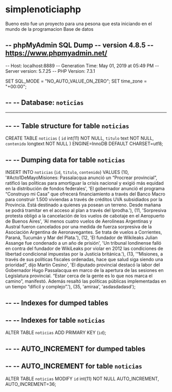 # simplenoticiaphp
Bueno esto fue un proyecto para una pesona que esta iniciando en el mundo de la programacion
Base de datos


-- phpMyAdmin SQL Dump
-- version 4.8.5
-- https://www.phpmyadmin.net/
--
-- Host: localhost:8889
-- Generation Time: May 01, 2019 at 05:49 PM
-- Server version: 5.7.25
-- PHP Version: 7.3.1

SET SQL_MODE = "NO_AUTO_VALUE_ON_ZERO";
SET time_zone = "+00:00";

--
-- Database: `noticias`
--

-- --------------------------------------------------------

--
-- Table structure for table `noticias`
--

CREATE TABLE `noticias` (
  `id` int(11) NOT NULL,
  `titulo` text NOT NULL,
  `contenido` longtext NOT NULL
) ENGINE=InnoDB DEFAULT CHARSET=utf8;

--
-- Dumping data for table `noticias`
--

INSERT INTO `noticias` (`id`, `titulo`, `contenido`) VALUES
(10, '#Acto1DeMayoMisiones: Passalacqua anunció un “Procrear provincial”, ratificó las políticas para amortiguar la crisis nacional y exigió más equidad en la distribución de fondos federales', 'El gobernador anunció el programa “Construyo mi Casa” que ofrecerá financiamiento a través del Banco Macro para construir 1.500 viviendas a través de créditos UVA subsidiados por la Provincia. Está destinado a quienes ya posean un terreno. Desde mañana se podrá tramitar en el acceso al plan a través del Iprodha.'),
(11, 'Sorpresiva protesta obligó a la cancelación de los vuelos de cabotaje en el Aeropuerto de Buenos Aires', 'Al menos cuatro vuelos de Aerolíneas Argentinas y Austral fueron cancelados por una medida de fuerza sorpresiva de la Asociación Argentina de Aeronavegantes. Se trata de vuelos a Corrientes, Paraná, Tucumán y Mar del Plata.'),
(12, 'El fundador de Wikileaks Julian Assange fue condenado a un año de prisión', 'Un tribunal londinense falló en contra del fundador de WikiLeaks por violar en 2012 las condiciones de libertad condicional impuestas por la Justicia británica.'),
(13, '“Misiones, a través de sus políticas fiscales ordenadas, hace que salud siga siendo una prioridad”, dijo Martín Cesino', 'El diputado provincial destacó la labor del Gobernador Hugo Passalacqua en marco de la apertura de las sesiones en Legislatura provincial. “Estar cerca de la gente es lo que nos marca el camino”, manifestó. Además resaltó las políticas públicas implementadas en un tiempo “difícil y complejo”.'),
(35, 'amiraa', 'asdasdadasd');

--
-- Indexes for dumped tables
--

--
-- Indexes for table `noticias`
--
ALTER TABLE `noticias`
  ADD PRIMARY KEY (`id`);

--
-- AUTO_INCREMENT for dumped tables
--

--
-- AUTO_INCREMENT for table `noticias`
--
ALTER TABLE `noticias`
  MODIFY `id` int(11) NOT NULL AUTO_INCREMENT, AUTO_INCREMENT=36;
